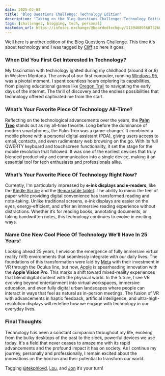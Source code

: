 ```yaml
---
date: 2025-02-03
title: 'Blog Questions Challenge: Technology Edition'
description: "Taking on the Blog Questions Challenge: Technology Edition—sharing my journey through tech, from past favorites to future innovations!"
tags: [challenges, blogging, tech, personal]
mastodon_url: https://infosec.exchange/@beardedtechguy/113940895607526855
---
```


Well here is another edition of the Blog Questions Challenge. This time it's about technology and I was tagged by [Cliff](https://www.seerofsouls.com) so here it goes.

### When Did You First Get Interested In Technology?

My fascination with technology ignited during my childhood (around 8 or 9) in Western Montana. The arrival of our first computer, running [Windows 95](https://en.wikipedia.org/wiki/Windows_95), was a pivotal moment. I spent countless hours exploring its capabilities, from playing educational games like [Oregon Trail](https://en.wikipedia.org/wiki/The_Oregon_Trail_(series)) to navigating the early days of the internet. The thrill of discovery and the endless possibilities that technology offered captivated me from the start.

### What’s Your Favorite Piece Of Technology All-Time?

Reflecting on the technological advancements over the years, the **[Palm Treo](https://en.wikipedia.org/wiki/Palm_Treo)** stands out as my all-time favorite. Long before the dominance of modern smartphones, the Palm Treo was a game-changer. It combined a mobile phone with a personal digital assistant (PDA), giving users access to email, contacts, and even rudimentary web browsing on the go. With its full QWERTY keyboard and touchscreen functionality, it set the stage for the mobile revolution that followed. It was one of the earliest devices that truly blended productivity and communication into a single device, making it an essential tool for tech enthusiasts and professionals alike.

### What’s Your Favorite Piece Of Technology Right Now?

Currently, I'm particularly impressed by **e-ink displays and e-readers**, like the [Kindle Scribe](https://www.amazon.com/kindle-scribe) and the [Remarkable tablet](https://remarkable.com/). The ability to mimic the feel of paper while providing digital convenience has transformed reading and note-taking. Unlike traditional screens, e-ink displays are easier on the eyes, energy-efficient, and offer an immersive reading experience without distractions. Whether it’s for reading books, annotating documents, or taking handwritten notes, this technology continues to evolve in exciting ways.

### Name One New Cool Piece Of Technology We’ll Have In 25 Years!

Looking ahead 25 years, I envision the emergence of fully immersive virtual reality (VR) environments that seamlessly integrate with our daily lives. The foundations of this transformation were laid by [Meta](https://about.fb.com/realitylabs/) with their investment in VR through the Oculus line, but now, [Apple](https://www.apple.com/apple-vision-pro/) is spearheading innovation with the **Apple Vision Pro**. This marks a shift toward mixed-reality experiences that blend digital content with the physical world. In the future, I see VR evolving beyond entertainment into virtual workspaces, immersive education, and even fully digital urban landscapes where people can interact in ways that feel as natural as in-person meetings. The fusion of VR with advancements in haptic feedback, artificial intelligence, and ultra-high-resolution displays will redefine how we engage with technology in our everyday lives.

### Final Thoughts

Technology has been a constant companion throughout my life, evolving from the bulky desktops of the past to the sleek, powerful devices we use today. It's a field that never ceases to amaze me with its rapid advancements and the profound impact it has on society. As I continue my journey, personally and professionally, I remain excited about the innovations on the horizon and their potential to transform our world.

Tagging [@tekphloyd](https://tekphloyd.com/pages/blog), [Lou](https://louplummer.lol/blog/), and [Jon](https://basic.bearblog.dev/) it’s your turn!